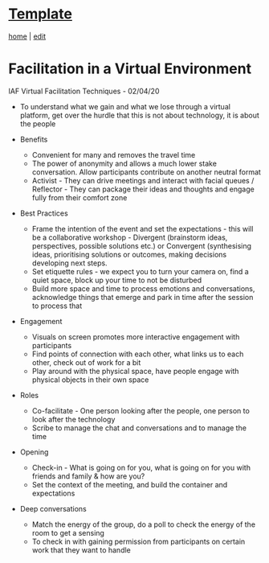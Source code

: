 # [Template](https://alwinwoo.github.io/pages/facilitation.html)
[home](https://alwinwoo.github.io/) | [edit](https://github.com/alwinwoo/alwinwoo.github.io/edit/master/pages/facilitation.md)

# Facilitation in a Virtual Environment

IAF Virtual Facilitation Techniques - 02/04/20
* To understand what we gain and what we lose through a virtual platform, get over the hurdle that this is not about technology, it is about the people

* Benefits
  * Convenient for many and removes the travel time 
  * The power of anonymity and allows a much lower stake conversation. Allow participants contribute on another neutral format
  * Activist - They can drive meetings and interact with facial queues / Reflector - They can package their ideas and thoughts and engage fully from their comfort zone
* Best Practices
  * Frame the intention of the event and set the expectations - this will be a collaborative workshop - Divergent (brainstorm ideas, perspectives, possible solutions etc.) or Convergent (synthesising ideas, prioritising solutions or outcomes, making decisions developing next steps.  
  * Set etiquette rules - we expect you to turn your camera on, find a quiet space, block up your time to not be disturbed
  * Build more space and time to process emotions and conversations, acknowledge things that emerge and park in time after the session to process that
* Engagement
  * Visuals on screen promotes more interactive engagement with participants 
  * Find points of connection with each other, what links us to each other, check out of work for a bit
  * Play around with the physical space, have people engage with physical objects in their own space
* Roles
  * Co-facilitate - One person looking after the people, one person to look after the technology
  * Scribe to manage the chat and conversations and to manage the time
* Opening 
  * Check-in - What is going on for you, what is going on for you with friends and family & how are you?
  * Set the context of the meeting, and build the container and expectations
* Deep conversations
  * Match the energy of the group, do a poll to check the energy of the room to get a sensing
  * To check in with gaining permission from participants on certain work that they want to handle
